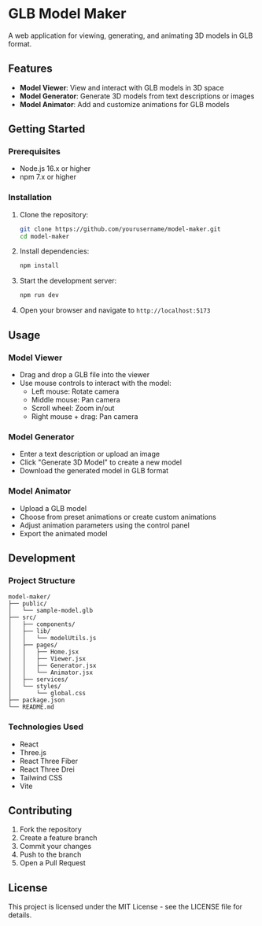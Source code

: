 # GLB Model Maker

A web application for viewing, generating, and animating 3D models in GLB format.

## Features

- **Model Viewer**: View and interact with GLB models in 3D space
- **Model Generator**: Generate 3D models from text descriptions or images
- **Model Animator**: Add and customize animations for GLB models

## Getting Started

### Prerequisites

- Node.js 16.x or higher
- npm 7.x or higher

### Installation

1. Clone the repository:
   ```bash
   git clone https://github.com/yourusername/model-maker.git
   cd model-maker
   ```

2. Install dependencies:
   ```bash
   npm install
   ```

3. Start the development server:
   ```bash
   npm run dev
   ```

4. Open your browser and navigate to `http://localhost:5173`

## Usage

### Model Viewer
- Drag and drop a GLB file into the viewer
- Use mouse controls to interact with the model:
  - Left mouse: Rotate camera
  - Middle mouse: Pan camera
  - Scroll wheel: Zoom in/out
  - Right mouse + drag: Pan camera

### Model Generator
- Enter a text description or upload an image
- Click "Generate 3D Model" to create a new model
- Download the generated model in GLB format

### Model Animator
- Upload a GLB model
- Choose from preset animations or create custom animations
- Adjust animation parameters using the control panel
- Export the animated model

## Development

### Project Structure

```
model-maker/
├── public/
│   └── sample-model.glb
├── src/
│   ├── components/
│   ├── lib/
│   │   └── modelUtils.js
│   ├── pages/
│   │   ├── Home.jsx
│   │   ├── Viewer.jsx
│   │   ├── Generator.jsx
│   │   └── Animator.jsx
│   ├── services/
│   └── styles/
│       └── global.css
├── package.json
└── README.md
```

### Technologies Used

- React
- Three.js
- React Three Fiber
- React Three Drei
- Tailwind CSS
- Vite

## Contributing

1. Fork the repository
2. Create a feature branch
3. Commit your changes
4. Push to the branch
5. Open a Pull Request

## License

This project is licensed under the MIT License - see the LICENSE file for details.